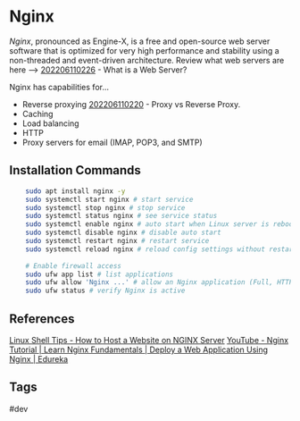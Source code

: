 # Nginx 

*Nginx*, pronounced as Engine-X, is a free and open-source web server software that is optimized for very high performance and stability using a non-threaded and event-driven architecture. Review what web servers are here --> [202206110226](../202206110226) - What is a Web Server?

Nginx has capabilities for...
* Reverse proxying [202206110220](../202206110220) - Proxy vs Reverse Proxy.  
* Caching  
* Load balancing 
* HTTP  
* Proxy servers for email (IMAP, POP3, and SMTP)


## Installation Commands
```bash
	sudo apt install nginx -y
	sudo systemctl start nginx # start service
	sudo systemctl stop nginx # stop service  
	sudo systemctl status nginx # see service status  
	sudo systemctl enable nginx # auto start when Linux server is rebooted	
	sudo systemctl disable nginx # disable auto start  
	sudo systemctl restart nginx # restart service 
	sudo systemctl reload nginx # reload config settings without restarting  
	
	# Enable firewall access
	sudo ufw app list # list applications
	sudo ufw allow 'Nginx ...' # allow an Nginx application (Full, HTTP(S))  
	sudo ufw status # verify Nginx is active  

```

## References
[Linux Shell Tips - How to Host a Website on NGINX Server](https://www.linuxshelltips.com/install-nginx-in-linux/)
[YouTube - Nginx Tutorial | Learn Nginx Fundamentals | Deploy a Web Application Using Nginx | Edureka](https://www.youtube.com/watch?v=1ndlRiaYiWQ)

## Tags
#dev
